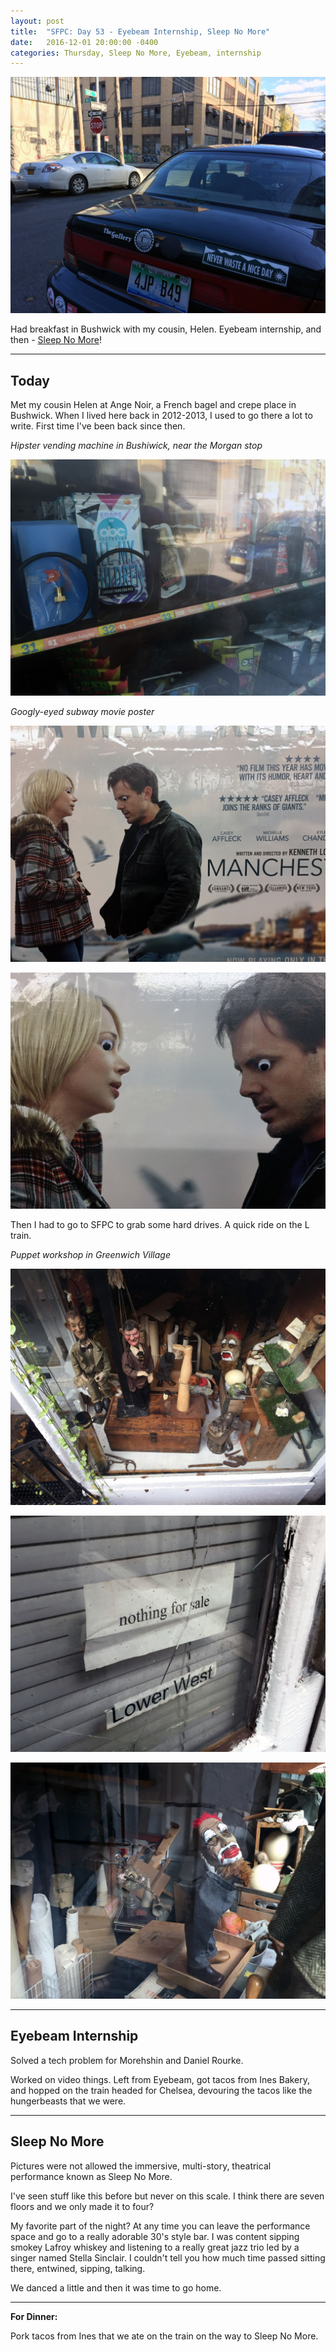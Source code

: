 ```yaml
---
layout: post
title:  "SFPC: Day 53 - Eyebeam Internship, Sleep No More"
date:   2016-12-01 20:00:00 -0400
categories: Thursday, Sleep No More, Eyebeam, internship
---
```


![Never waste a nice day](/images/IMG_6628.jpg)

Had breakfast in Bushwick with my cousin, Helen. Eyebeam internship, and then - [Sleep No More]()!

-----

<h2>Today</h2>

Met my cousin Helen at Ange Noir, a French bagel and crepe place in Bushwick. When I lived here back in 2012-2013, I used to go there a lot to write. First time I've been back since then.

*Hipster vending machine in Bushiwick, near the Morgan stop*

![Vending machine](/images/IMG_6632.jpg)

*Googly-eyed subway movie poster*

![Googly eyes](/images/IMG_6636.jpg)

![Googly eyes](/images/IMG_6637.jpg)

Then I had to go to SFPC to grab some hard drives. A quick ride on the L train.

*Puppet workshop in Greenwich Village*

![Puppets](/images/IMG_6642.jpg)

![Puppets](/images/IMG_6645.jpg)

![Puppets](/images/IMG_6647.jpg)

-----

<h2>Eyebeam Internship</h2>

Solved a tech problem for Morehshin and Daniel Rourke.

Worked on video things. Left from Eyebeam, got tacos from Ines Bakery, and hopped on the train headed for Chelsea, devouring the tacos like the hungerbeasts that we were.

-----

<h2>Sleep No More</h2>

Pictures were not allowed the immersive, multi-story, theatrical performance known as Sleep No More.

I've seen stuff like this before but never on this scale. I think there are seven floors and we only made it to four?

My favorite part of the night? At any time you can leave the performance space and go to a really adorable 30's style bar. I was content sipping smokey Lafroy whiskey and listening to a really great jazz trio led by a singer named Stella Sinclair. I couldn't tell you how much time passed sitting there, entwined, sipping, talking.

We danced a little and then it was time to go home.

-----

**For Dinner:**

Pork tacos from Ines that we ate on the train on the way to Sleep No More.
